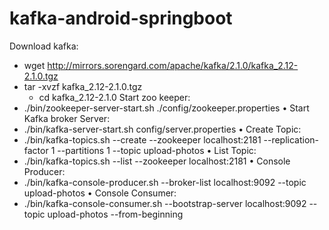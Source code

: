 # kafka-android-springboot



Download kafka:
  - wget http://mirrors.sorengard.com/apache/kafka/2.1.0/kafka_2.12-2.1.0.tgz
  - tar -xvzf kafka_2.12-2.1.0.tgz
	- cd kafka_2.12-2.1.0
Start zoo keeper:
  - ./bin/zookeeper-server-start.sh ./config/zookeeper.properties
•	Start Kafka broker Server:
  - ./bin/kafka-server-start.sh config/server.properties
•	Create Topic:
  - ./bin/kafka-topics.sh --create --zookeeper localhost:2181 --replication-factor 1 --partitions 1 --topic upload-photos
•	List Topic:
  - ./bin/kafka-topics.sh --list --zookeeper localhost:2181 
•	Console Producer:
  - ./bin/kafka-console-producer.sh --broker-list localhost:9092 --topic upload-photos
•	Console Consumer:
  - ./bin/kafka-console-consumer.sh --bootstrap-server localhost:9092 --topic upload-photos --from-beginning
